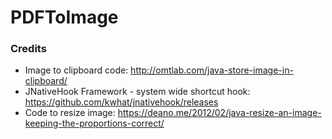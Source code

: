 # PDFToImage

### Credits
* Image to clipboard code: http://omtlab.com/java-store-image-in-clipboard/
* JNativeHook Framework - system wide shortcut hook: https://github.com/kwhat/jnativehook/releases
* Code to resize image: https://deano.me/2012/02/java-resize-an-image-keeping-the-proportions-correct/

